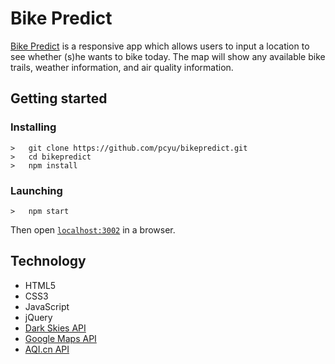 <h1>Bike Predict</h1>
<p><a href="https://bikepredict.herokuapp.com/">Bike Predict</a> is a responsive app which allows users to input a location to see whether (s)he wants to bike today.  The map will show any available bike trails, weather information,
and air quality information. </p>

## Getting started
### Installing
```
>   git clone https://github.com/pcyu/bikepredict.git
>   cd bikepredict
>   npm install
```
### Launching
```
>   npm start
```
Then open [`localhost:3002`](http://localhost:3002) in a browser.

<h2>Technology</h2>
<ul>
  <li>HTML5</li>
  <li>CSS3</li>
  <li>JavaScript</li>
  <li>jQuery</li>
  <li><a href="https://darksky.net/dev/docs">Dark Skies API</a></li>
  <li><a href="https://developers.google.com/maps/documentation/javascript/tutorial">Google Maps API</a></li>
  <li><a href="http://aqicn.org/api/">AQI.cn API</a></li>
</ul>
